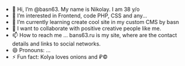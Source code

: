 - 👋 Hi, I’m @basn63. My name is Nikolay. I am 38 y/o
- 👀 I’m interested in Frontend, code PHP, CSS and any...
- 🌱 I’m currently learning create cool site in my custom CMS by basn
- 💞️ I want to collaborate with positive creative people like me.
- 📫 How to reach me ... bans63.ru is my site, where are the contact details and links to social networks.
- 😄 Pronouns: ...
- ⚡ Fun fact: Kolya loves onions and ₽©

<!---
basn63/basn63 is a ✨ special ✨ repository because its `README.md` (this file) appears on your GitHub profile.
You can click the Preview link to take a look at your changes.
--->

